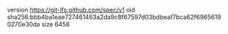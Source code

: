 version https://git-lfs.github.com/spec/v1
oid sha256:bbb4ba1eae727461463a2da9c8f67597d03bdbeaf7bca62f69656190270e30da
size 6458
